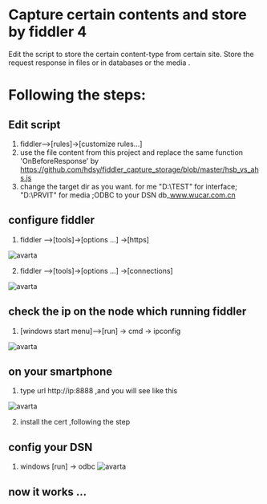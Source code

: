 # Capture certain contents and store by fiddler 4

Edit the script to store the certain content-type from certain site. Store the request response in files or in databases or the media .

# Following the steps:

## Edit script
  1.  fiddler-->[rules]->[customize rules...] 
  2.  use the file content from this project and replace the same function 'OnBeforeResponse' by https://github.com/hdsy/fiddler_capture_storage/blob/master/hsb_vs_ahs.js
  3.  change the target dir as you want.  for me  "D:\TEST\" for interface; "D:\PRVIT\" for media ;ODBC to your DSN db_www.wucar.com.cn

## configure fiddler
  1.  fiddler -->[tools]->[options ...] ->[https]
  
  ![avarta](https://github.com/hdsy/fiddler_capture_storage/blob/master/fiddler_configure%20for%20agency%20smartphone%20001.png)
  
  2. fiddler -->[tools]->[options ...] ->[connections]
  
  ![avarta](https://github.com/hdsy/fiddler_capture_storage/blob/master/fiddler_configure%20for%20agency%20smartphone%20002.png)
  
  
## check the ip on the node which running fiddler
  1. [windows start menu]-->[run] -> cmd -> ipconfig
  
  ![avarta](https://github.com/hdsy/fiddler_capture_storage/blob/master/fiddler_configure%20for%20agency%20smartphone%20003.png)
 
## on your smartphone
  1. type url http://ip:8888 ,and you will see like this
  
  ![avarta](https://github.com/hdsy/fiddler_capture_storage/blob/master/fiddler_configure%20for%20agency%20smartphone%20004.png)
  
  2. install the cert ,following the step 

## config your DSN
  1. windows [run] -> odbc
   ![avarta](https://github.com/hdsy/fiddler_capture_storage/blob/master/obdc_dsn.png)

## now it works ...

